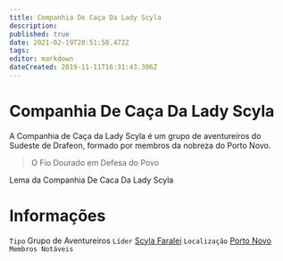 ```yaml
---
title: Companhia De Caça Da Lady Scyla
description: 
published: true
date: 2021-02-19T20:51:58.472Z
tags: 
editor: markdown
dateCreated: 2019-11-11T16:31:43.306Z
---
```


<!-- SUBTITLE: Visão geral sobre Companhia De Caça Da Lady Scyla -->

# Companhia De Caça Da Lady Scyla
A Companhia de Caça da Lady Scyla é um grupo de aventureiros do Sudeste de Drafeon, formado por membros da nobreza do Porto Novo.

> O Fio Dourado em Defesa do Povo

Lema da Companhia De Caca Da Lady Scyla

# Informações
`Tipo` Grupo de Aventureiros
`Líder` [Scyla Faralei](localhost/en/individuos/scyla-faralei)
`Localização` [Porto Novo](http://localhost/en/lugares/plano-material/drafeon/sudeste-de-drafeon/porto-novo)
`Membros Notáveis`


